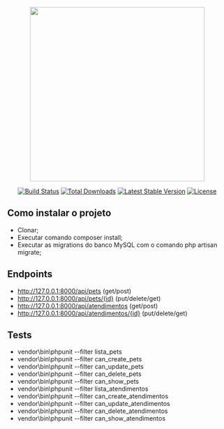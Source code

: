 <p align="center"><img src="https://res.cloudinary.com/dtfbvvkyp/image/upload/v1566331377/laravel-logolockup-cmyk-red.svg" width="400"></p>

<p align="center">
<a href="https://travis-ci.org/laravel/framework"><img src="https://travis-ci.org/laravel/framework.svg" alt="Build Status"></a>
<a href="https://packagist.org/packages/laravel/framework"><img src="https://poser.pugx.org/laravel/framework/d/total.svg" alt="Total Downloads"></a>
<a href="https://packagist.org/packages/laravel/framework"><img src="https://poser.pugx.org/laravel/framework/v/stable.svg" alt="Latest Stable Version"></a>
<a href="https://packagist.org/packages/laravel/framework"><img src="https://poser.pugx.org/laravel/framework/license.svg" alt="License"></a>
</p>

## Como instalar o projeto
- Clonar;
- Executar comando composer install;
- Executar as migrations do banco MySQL com o comando php artisan migrate;

## Endpoints

- http://127.0.0.1:8000/api/pets (get/post)
- http://127.0.0.1:8000/api/pets/{id} (put/delete/get)
- http://127.0.0.1:8000/api/atendimentos (get/post)
- http://127.0.0.1:8000/api/atendimentos/{id} (put/delete/get)

## Tests

- vendor\bin\phpunit --filter lista_pets
- vendor\bin\phpunit --filter can_create_pets
- vendor\bin\phpunit --filter can_update_pets
- vendor\bin\phpunit --filter can_delete_pets
- vendor\bin\phpunit --filter can_show_pets
- vendor\bin\phpunit --filter lista_atendimentos
- vendor\bin\phpunit --filter can_create_atendimentos
- vendor\bin\phpunit --filter can_update_atendimentos
- vendor\bin\phpunit --filter can_delete_atendimentos
- vendor\bin\phpunit --filter can_show_atendimentos
